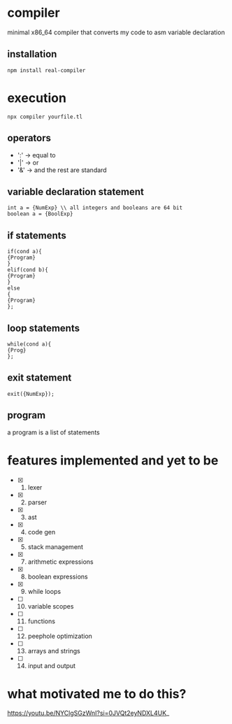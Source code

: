 # compiler 
minimal x86_64 compiler that converts my code to asm 
variable declaration
## installation 
```
npm install real-compiler 
```
# execution 
```
npx compiler yourfile.tl
```

## operators 
- ':' -> equal to
- '|' -> or
- '&' -> and
the rest are standard

## variable declaration statement
```
int a = {NumExp} \\ all integers and booleans are 64 bit
boolean a = {BoolExp}
```
## if statements 
```
if(cond a){
{Program}
}
elif(cond b){
{Program}
}
else
{
{Program}
};
```
## loop statements 
```
while(cond a){
{Prog}
};
```
## exit statement
```
exit({NumExp});
```
## program
a program is a list of statements 

# features implemented and yet to be 
- [x] 1. lexer
- [x] 2. parser
- [x] 3. ast
- [x] 4. code gen
- [x] 5. stack management
- [x] 7. arithmetic expressions
- [x] 8. boolean expressions
- [x] 9. while loops
- [ ] 10. variable scopes
- [ ] 11. functions
- [ ] 12. peephole optimization
- [ ] 13. arrays and strings
- [ ] 14. input and output 
# what motivated me to do this?
https://youtu.be/NYClgSGzWnI?si=0JVQt2eyNDXL4UK_
